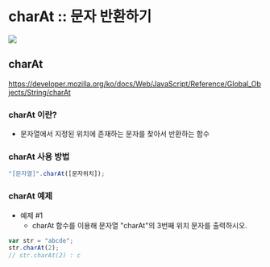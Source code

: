 # charAt :: 문자 반환하기

<img src="https://img.shields.io/badge/JavaScript-FDC813?style=flat&logo=JavaScript&logoColor=black"/>

## charAt

https://developer.mozilla.org/ko/docs/Web/JavaScript/Reference/Global_Objects/String/charAt

### charAt 이란?

- 문자열에서 지정된 위치에 존재하는 문자를 찾아서 반환하는 함수

### charAt 사용 방법

```javascript
"[문자열]".charAt([문자위치]);
```

### charAt 예제

- 예제 #1
  - charAt 함수를 이용해 문자열 "charAt"의 3번째 위치 문자를 출력하시오.

```javascript
var str = "abcde";
str.charAt(2);
// str.charAt(2) : c
```
